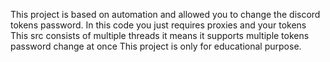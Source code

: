 This project is based on automation and allowed you to change the discord tokens password.
In this code you just requires proxies and your tokens
This src consists of multiple threads it means it supports multiple tokens password change at once
This project is only for educational purpose.
